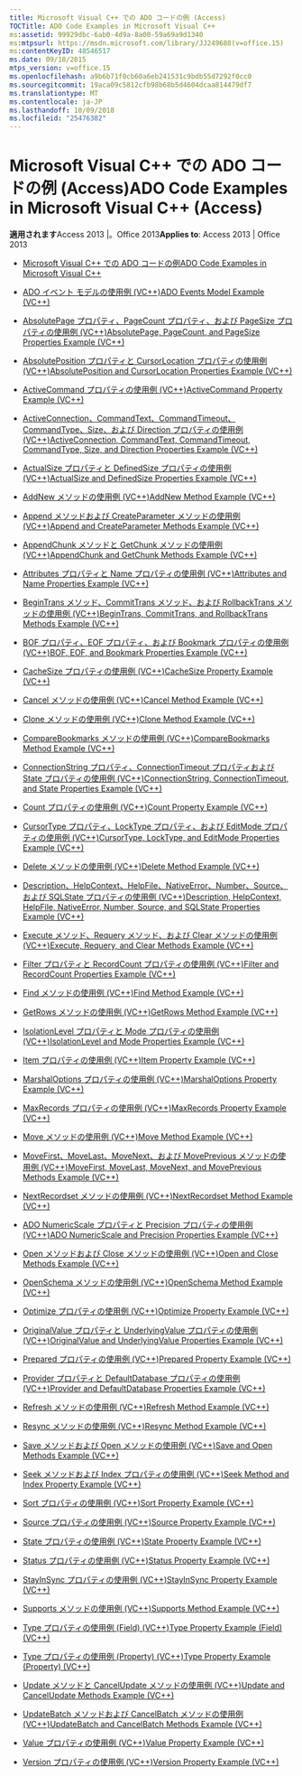```yaml
---
title: Microsoft Visual C++ での ADO コードの例 (Access)
TOCTitle: ADO Code Examples in Microsoft Visual C++
ms:assetid: 99929dbc-6ab0-4d9a-8a00-59a69a9d1340
ms:mtpsurl: https://msdn.microsoft.com/library/JJ249688(v=office.15)
ms:contentKeyID: 48546517
ms.date: 09/18/2015
mtps_version: v=office.15
ms.openlocfilehash: a9b6b71f0cb60a6eb241531c9bdb55d7292f0cc0
ms.sourcegitcommit: 19aca09c5812cfb98b68b5d4604dcaa814479df7
ms.translationtype: MT
ms.contentlocale: ja-JP
ms.lasthandoff: 10/09/2018
ms.locfileid: "25476382"
---
```

# <a name="ado-code-examples-in-microsoft-visual-c-access"></a><span data-ttu-id="15811-102">Microsoft Visual C++ での ADO コードの例 (Access)</span><span class="sxs-lookup"><span data-stu-id="15811-102">ADO Code Examples in Microsoft Visual C++ (Access)</span></span>


<span data-ttu-id="15811-103">**適用されます**Access 2013 |。Office 2013</span><span class="sxs-lookup"><span data-stu-id="15811-103">**Applies to**: Access 2013 | Office 2013</span></span>

  - [<span data-ttu-id="15811-104">Microsoft Visual C++ での ADO コードの例</span><span class="sxs-lookup"><span data-stu-id="15811-104">ADO Code Examples in Microsoft Visual C++</span></span>](ado-code-examples-in-microsoft-visual-c.md)

  - [<span data-ttu-id="15811-105">ADO イベント モデルの使用例 (VC++)</span><span class="sxs-lookup"><span data-stu-id="15811-105">ADO Events Model Example (VC++)</span></span>](ado-events-model-example-vc.md)

  - [<span data-ttu-id="15811-106">AbsolutePage プロパティ、PageCount プロパティ、および PageSize プロパティの使用例 (VC++)</span><span class="sxs-lookup"><span data-stu-id="15811-106">AbsolutePage, PageCount, and PageSize Properties Example (VC++)</span></span>](absolutepage-pagecount-and-pagesize-properties-example-vc.md)

  - [<span data-ttu-id="15811-107">AbsolutePosition プロパティと CursorLocation プロパティの使用例 (VC++)</span><span class="sxs-lookup"><span data-stu-id="15811-107">AbsolutePosition and CursorLocation Properties Example (VC++)</span></span>](absoluteposition-and-cursorlocation-properties-example-vc.md)

  - [<span data-ttu-id="15811-108">ActiveCommand プロパティの使用例 (VC++)</span><span class="sxs-lookup"><span data-stu-id="15811-108">ActiveCommand Property Example (VC++)</span></span>](activecommand-property-example-vc.md)

  - [<span data-ttu-id="15811-109">ActiveConnection、CommandText、CommandTimeout、CommandType、Size、および Direction プロパティの使用例 (VC++)</span><span class="sxs-lookup"><span data-stu-id="15811-109">ActiveConnection, CommandText, CommandTimeout, CommandType, Size, and Direction Properties Example (VC++)</span></span>](activeconnection-commandtext-commandtimeout-commandtype-size-and-direction-properties-example-vc.md)

  - [<span data-ttu-id="15811-110">ActualSize プロパティと DefinedSize プロパティの使用例 (VC++)</span><span class="sxs-lookup"><span data-stu-id="15811-110">ActualSize and DefinedSize Properties Example (VC++)</span></span>](actualsize-and-definedsize-properties-example-vc.md)

  - [<span data-ttu-id="15811-111">AddNew メソッドの使用例 (VC++)</span><span class="sxs-lookup"><span data-stu-id="15811-111">AddNew Method Example (VC++)</span></span>](addnew-method-example-vc.md)

  - [<span data-ttu-id="15811-112">Append メソッドおよび CreateParameter メソッドの使用例 (VC++)</span><span class="sxs-lookup"><span data-stu-id="15811-112">Append and CreateParameter Methods Example (VC++)</span></span>](append-and-createparameter-methods-example-vc.md)

  - [<span data-ttu-id="15811-113">AppendChunk メソッドと GetChunk メソッドの使用例 (VC++)</span><span class="sxs-lookup"><span data-stu-id="15811-113">AppendChunk and GetChunk Methods Example (VC++)</span></span>](appendchunk-and-getchunk-methods-example-vc.md)

  - [<span data-ttu-id="15811-114">Attributes プロパティと Name プロパティの使用例 (VC++)</span><span class="sxs-lookup"><span data-stu-id="15811-114">Attributes and Name Properties Example (VC++)</span></span>](attributes-and-name-properties-example-vc.md)

  - [<span data-ttu-id="15811-115">BeginTrans メソッド、CommitTrans メソッド、および RollbackTrans メソッドの使用例 (VC++)</span><span class="sxs-lookup"><span data-stu-id="15811-115">BeginTrans, CommitTrans, and RollbackTrans Methods Example (VC++)</span></span>](begintrans-committrans-and-rollbacktrans-methods-example-vc.md)

  - [<span data-ttu-id="15811-116">BOF プロパティ、EOF プロパティ、および Bookmark プロパティの使用例 (VC++)</span><span class="sxs-lookup"><span data-stu-id="15811-116">BOF, EOF, and Bookmark Properties Example (VC++)</span></span>](bof-eof-and-bookmark-properties-example-vc.md)

  - [<span data-ttu-id="15811-117">CacheSize プロパティの使用例 (VC++)</span><span class="sxs-lookup"><span data-stu-id="15811-117">CacheSize Property Example (VC++)</span></span>](cachesize-property-example-vc.md)

  - [<span data-ttu-id="15811-118">Cancel メソッドの使用例 (VC++)</span><span class="sxs-lookup"><span data-stu-id="15811-118">Cancel Method Example (VC++)</span></span>](cancel-method-example-vc.md)

  - [<span data-ttu-id="15811-119">Clone メソッドの使用例 (VC++)</span><span class="sxs-lookup"><span data-stu-id="15811-119">Clone Method Example (VC++)</span></span>](clone-method-example-vc.md)

  - [<span data-ttu-id="15811-120">CompareBookmarks メソッドの使用例 (VC++)</span><span class="sxs-lookup"><span data-stu-id="15811-120">CompareBookmarks Method Example (VC++)</span></span>](comparebookmarks-method-example-vc.md)

  - [<span data-ttu-id="15811-121">ConnectionString プロパティ、ConnectionTimeout プロパティおよび State プロパティの使用例 (VC++)</span><span class="sxs-lookup"><span data-stu-id="15811-121">ConnectionString, ConnectionTimeout, and State Properties Example (VC++)</span></span>](connectionstring-connectiontimeout-and-state-properties-example-vc.md)

  - [<span data-ttu-id="15811-122">Count プロパティの使用例 (VC++)</span><span class="sxs-lookup"><span data-stu-id="15811-122">Count Property Example (VC++)</span></span>](count-property-example-vc.md)

  - [<span data-ttu-id="15811-123">CursorType プロパティ、LockType プロパティ、および EditMode プロパティの使用例 (VC++)</span><span class="sxs-lookup"><span data-stu-id="15811-123">CursorType, LockType, and EditMode Properties Example (VC++)</span></span>](cursortype-locktype-and-editmode-properties-example-vc.md)

  - [<span data-ttu-id="15811-124">Delete メソッドの使用例 (VC++)</span><span class="sxs-lookup"><span data-stu-id="15811-124">Delete Method Example (VC++)</span></span>](delete-method-example-vc.md)

  - [<span data-ttu-id="15811-125">Description、HelpContext、HelpFile、NativeError、Number、Source、および SQLState プロパティの使用例 (VC++)</span><span class="sxs-lookup"><span data-stu-id="15811-125">Description, HelpContext, HelpFile, NativeError, Number, Source, and SQLState Properties Example (VC++)</span></span>](description-helpcontext-helpfile-nativeerror-number-source-and-sqlstate-properties-example-vc.md)

  - [<span data-ttu-id="15811-126">Execute メソッド、Requery メソッド、および Clear メソッドの使用例 (VC++)</span><span class="sxs-lookup"><span data-stu-id="15811-126">Execute, Requery, and Clear Methods Example (VC++)</span></span>](execute-requery-and-clear-methods-example-vc.md)

  - [<span data-ttu-id="15811-127">Filter プロパティと RecordCount プロパティの使用例 (VC++)</span><span class="sxs-lookup"><span data-stu-id="15811-127">Filter and RecordCount Properties Example (VC++)</span></span>](filter-and-recordcount-properties-example-vc.md)

  - [<span data-ttu-id="15811-128">Find メソッドの使用例 (VC++)</span><span class="sxs-lookup"><span data-stu-id="15811-128">Find Method Example (VC++)</span></span>](find-method-example-vc.md)

  - [<span data-ttu-id="15811-129">GetRows メソッドの使用例 (VC++)</span><span class="sxs-lookup"><span data-stu-id="15811-129">GetRows Method Example (VC++)</span></span>](getrows-method-example-vc.md)

  - [<span data-ttu-id="15811-130">IsolationLevel プロパティと Mode プロパティの使用例 (VC++)</span><span class="sxs-lookup"><span data-stu-id="15811-130">IsolationLevel and Mode Properties Example (VC++)</span></span>](isolationlevel-and-mode-properties-example-vc.md)

  - [<span data-ttu-id="15811-131">Item プロパティの使用例 (VC++)</span><span class="sxs-lookup"><span data-stu-id="15811-131">Item Property Example (VC++)</span></span>](item-property-example-vc.md)

  - [<span data-ttu-id="15811-132">MarshalOptions プロパティの使用例 (VC++)</span><span class="sxs-lookup"><span data-stu-id="15811-132">MarshalOptions Property Example (VC++)</span></span>](marshaloptions-property-example-vc.md)

  - [<span data-ttu-id="15811-133">MaxRecords プロパティの使用例 (VC++)</span><span class="sxs-lookup"><span data-stu-id="15811-133">MaxRecords Property Example (VC++)</span></span>](maxrecords-property-example-vc.md)

  - [<span data-ttu-id="15811-134">Move メソッドの使用例 (VC++)</span><span class="sxs-lookup"><span data-stu-id="15811-134">Move Method Example (VC++)</span></span>](move-method-example-vc.md)

  - [<span data-ttu-id="15811-135">MoveFirst、MoveLast、MoveNext、および MovePrevious メソッドの使用例 (VC++)</span><span class="sxs-lookup"><span data-stu-id="15811-135">MoveFirst, MoveLast, MoveNext, and MovePrevious Methods Example (VC++)</span></span>](movefirst-movelast-movenext-and-moveprevious-methods-example-vc.md)

  - [<span data-ttu-id="15811-136">NextRecordset メソッドの使用例 (VC++)</span><span class="sxs-lookup"><span data-stu-id="15811-136">NextRecordset Method Example (VC++)</span></span>](nextrecordset-method-example-vc.md)

  - [<span data-ttu-id="15811-137">ADO NumericScale プロパティと Precision プロパティの使用例 (VC++)</span><span class="sxs-lookup"><span data-stu-id="15811-137">ADO NumericScale and Precision Properties Example (VC++)</span></span>](ado-numericscale-and-precision-properties-example-vc.md)

  - [<span data-ttu-id="15811-138">Open メソッドおよび Close メソッドの使用例 (VC++)</span><span class="sxs-lookup"><span data-stu-id="15811-138">Open and Close Methods Example (VC++)</span></span>](open-and-close-methods-example-vc.md)

  - [<span data-ttu-id="15811-139">OpenSchema メソッドの使用例 (VC++)</span><span class="sxs-lookup"><span data-stu-id="15811-139">OpenSchema Method Example (VC++)</span></span>](openschema-method-example-vc.md)

  - [<span data-ttu-id="15811-140">Optimize プロパティの使用例 (VC++)</span><span class="sxs-lookup"><span data-stu-id="15811-140">Optimize Property Example (VC++)</span></span>](optimize-property-example-vc.md)

  - [<span data-ttu-id="15811-141">OriginalValue プロパティと UnderlyingValue プロパティの使用例 (VC++)</span><span class="sxs-lookup"><span data-stu-id="15811-141">OriginalValue and UnderlyingValue Properties Example (VC++)</span></span>](originalvalue-and-underlyingvalue-properties-example-vc.md)

  - [<span data-ttu-id="15811-142">Prepared プロパティの使用例 (VC++)</span><span class="sxs-lookup"><span data-stu-id="15811-142">Prepared Property Example (VC++)</span></span>](prepared-property-example-vc.md)

  - [<span data-ttu-id="15811-143">Provider プロパティと DefaultDatabase プロパティの使用例 (VC++)</span><span class="sxs-lookup"><span data-stu-id="15811-143">Provider and DefaultDatabase Properties Example (VC++)</span></span>](provider-and-defaultdatabase-properties-example-vc.md)

  - [<span data-ttu-id="15811-144">Refresh メソッドの使用例 (VC++)</span><span class="sxs-lookup"><span data-stu-id="15811-144">Refresh Method Example (VC++)</span></span>](refresh-method-example-vc.md)

  - [<span data-ttu-id="15811-145">Resync メソッドの使用例 (VC++)</span><span class="sxs-lookup"><span data-stu-id="15811-145">Resync Method Example (VC++)</span></span>](resync-method-example-vc.md)

  - [<span data-ttu-id="15811-146">Save メソッドおよび Open メソッドの使用例 (VC++)</span><span class="sxs-lookup"><span data-stu-id="15811-146">Save and Open Methods Example (VC++)</span></span>](save-and-open-methods-example-vc.md)

  - [<span data-ttu-id="15811-147">Seek メソッドおよび Index プロパティの使用例 (VC++)</span><span class="sxs-lookup"><span data-stu-id="15811-147">Seek Method and Index Property Example (VC++)</span></span>](seek-method-and-index-property-example-vc.md)

  - [<span data-ttu-id="15811-148">Sort プロパティの使用例 (VC++)</span><span class="sxs-lookup"><span data-stu-id="15811-148">Sort Property Example (VC++)</span></span>](sort-property-example-vc.md)

  - [<span data-ttu-id="15811-149">Source プロパティの使用例 (VC++)</span><span class="sxs-lookup"><span data-stu-id="15811-149">Source Property Example (VC++)</span></span>](source-property-example-vc.md)

  - [<span data-ttu-id="15811-150">State プロパティの使用例 (VC++)</span><span class="sxs-lookup"><span data-stu-id="15811-150">State Property Example (VC++)</span></span>](state-property-example-vc.md)

  - [<span data-ttu-id="15811-151">Status プロパティの使用例 (VC++)</span><span class="sxs-lookup"><span data-stu-id="15811-151">Status Property Example (VC++)</span></span>](status-property-example-vc.md)

  - [<span data-ttu-id="15811-152">StayInSync プロパティの使用例 (VC++)</span><span class="sxs-lookup"><span data-stu-id="15811-152">StayInSync Property Example (VC++)</span></span>](stayinsync-property-example-vc.md)

  - [<span data-ttu-id="15811-153">Supports メソッドの使用例 (VC++)</span><span class="sxs-lookup"><span data-stu-id="15811-153">Supports Method Example (VC++)</span></span>](supports-method-example-vc.md)

  - [<span data-ttu-id="15811-154">Type プロパティの使用例 (Field) (VC++)</span><span class="sxs-lookup"><span data-stu-id="15811-154">Type Property Example (Field) (VC++)</span></span>](type-property-example-field-vc.md)

  - [<span data-ttu-id="15811-155">Type プロパティの使用例 (Property) (VC++)</span><span class="sxs-lookup"><span data-stu-id="15811-155">Type Property Example (Property) (VC++)</span></span>](type-property-example-property-vc.md)

  - [<span data-ttu-id="15811-156">Update メソッドと CancelUpdate メソッドの使用例 (VC++)</span><span class="sxs-lookup"><span data-stu-id="15811-156">Update and CancelUpdate Methods Example (VC++)</span></span>](update-and-cancelupdate-methods-example-vc.md)

  - [<span data-ttu-id="15811-157">UpdateBatch メソッドおよび CancelBatch メソッドの使用例 (VC++)</span><span class="sxs-lookup"><span data-stu-id="15811-157">UpdateBatch and CancelBatch Methods Example (VC++)</span></span>](updatebatch-and-cancelbatch-methods-example-vc.md)

  - [<span data-ttu-id="15811-158">Value プロパティの使用例 (VC++)</span><span class="sxs-lookup"><span data-stu-id="15811-158">Value Property Example (VC++)</span></span>](value-property-example-vc.md)

  - [<span data-ttu-id="15811-159">Version プロパティの使用例 (VC++)</span><span class="sxs-lookup"><span data-stu-id="15811-159">Version Property Example (VC++)</span></span>](version-property-example-vc.md)

